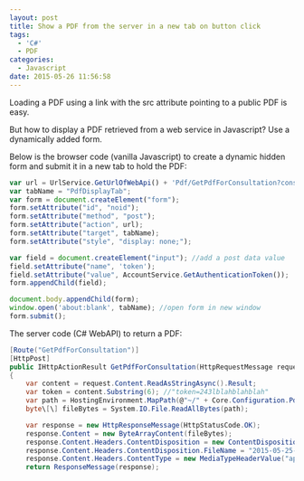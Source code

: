```yaml
---
layout: post
title: Show a PDF from the server in a new tab on button click
tags:
  - 'C#'
  - PDF
categories:
  - Javascript
date: 2015-05-26 11:56:58
---
```


Loading a PDF using a link with the src attribute pointing to a public PDF is easy.

But how to display a PDF retrieved from a web service in Javascript?  Use a dynamically added form.

Below is the browser code (vanilla Javascript) to create a dynamic hidden form and submit it in a new tab to hold the PDF:

```js
var url = UrlService.GetUrlOfWebApi() + 'Pdf/GetPdfForConsultation?consultationId=' + consultation.Id;
var tabName = "PdfDisplayTab";
var form = document.createElement("form");
form.setAttribute("id", "noid");
form.setAttribute("method", "post");
form.setAttribute("action", url);
form.setAttribute("target", tabName);
form.setAttribute("style", "display: none;");

var field = document.createElement("input"); //add a post data value
field.setAttribute("name", 'token');
field.setAttribute("value", AccountService.GetAuthenticationToken());
form.appendChild(field);

document.body.appendChild(form);
window.open('about:blank', tabName); //open form in new window
form.submit();
```

The server code (C# WebAPI) to return a PDF:

```csharp
[Route("GetPdfForConsultation")]
[HttpPost]
public IHttpActionResult GetPdfForConsultation(HttpRequestMessage request, long consultationId)
{
    var content = request.Content.ReadAsStringAsync().Result;
    var token = content.Substring(6); //"token=243lblahblahblah"
    var path = HostingEnvironment.MapPath(@"~/" + Core.Configuration.PdfFolder + "2015-05-25-13h41m54-TBH20949482.pdf");
    byte\[\] fileBytes = System.IO.File.ReadAllBytes(path);

    var response = new HttpResponseMessage(HttpStatusCode.OK);
    response.Content = new ByteArrayContent(fileBytes);
    response.Content.Headers.ContentDisposition = new ContentDispositionHeaderValue("inline"); //opens in tab, use 'attachment' to download instead
    response.Content.Headers.ContentDisposition.FileName = "2015-05-25-13h41m54-TBH20949482.pdf";
    response.Content.Headers.ContentType = new MediaTypeHeaderValue("application/pdf");
    return ResponseMessage(response);
```


